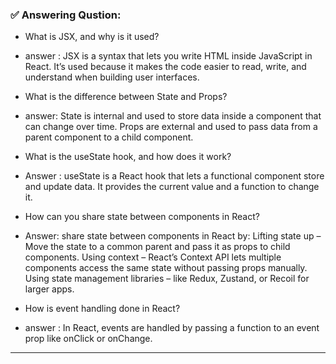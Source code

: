 

### ✅ Answering Qustion: 

 - What is JSX, and why is it used?
- answer :  JSX is a syntax that lets you write HTML inside JavaScript in React.
   It’s used because it makes the code easier to read, write, and understand when building user interfaces.
   
 - What is the difference between State and Props?
 - answer: State is internal and used to store data inside a component that can change over time.
   Props are external and used to pass data from a parent component to a child component.
   
 - What is the useState hook, and how does it work?
 - Answer : useState is a React hook that lets a functional component store and update data. It provides the current value and a function to change it.
   
 - How can you share state between components in React?
 - Answer: share state between components in React by:
   Lifting state up – Move the state to a common parent and pass it as props to child components.
   Using context – React’s Context API lets multiple components access the same state without passing props manually.
   Using state management libraries – like Redux, Zustand, or Recoil for larger apps.
   
 - How is event handling done in React?
 - answer : In React, events are handled by passing a function to an event prop like onClick or onChange.

---
